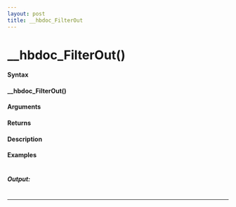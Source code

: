```yaml
---
layout: post
title: __hbdoc_FilterOut
---
```


# __hbdoc_FilterOut()


#### Syntax

#### __hbdoc_FilterOut()

#### Arguments

#### Returns

#### Description

#### Examples

```

```

##### Output:

```

```

---